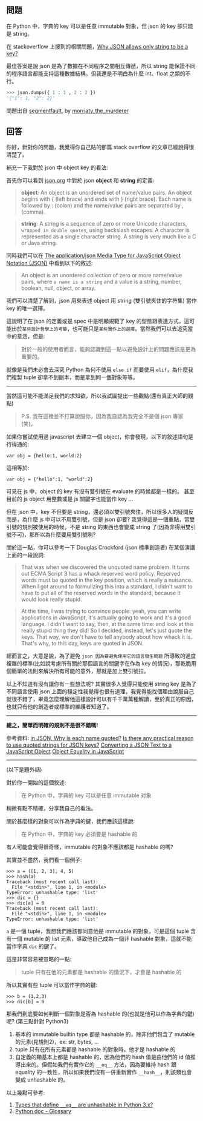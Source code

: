 ## 問題

在 Python 中，字典的 key 可以是任意 immutable 對象，但 json 的 key 卻只能是 string。

在 stackoverflow 上搜到的相關問題，[Why JSON allows only string to be a key?](http://stackoverflow.com/questions/9304528/why-json-allows-only-string-to-be-a-key)

最佳答案是說 json 是為了數據在不同程序之間相互傳遞，所以 string 能保證不同的程序語言都能支持這種數據結構。但我還是不明白為什麼 int、float 之類的不行。

```python
>>> json.dumps({ 1 : 1 , 2 : 2 })
'{"1": 1, "2": 2}'
```

問題出自 [segmentfault](https://segmentfault.com/q/1010000005682217/a-1020000005682683), by [morriaty_the_murderer](https://segmentfault.com/u/morriaty_the_murderer)

## 回答

你好，針對你的問題，我覺得你自己貼的那篇 stack overflow 的文章已經說得很清楚了。

補充一下我對於 json 中 object key 的看法:

首先你可以看到 [json.org][1] 中對於 json **object** 和 **string** 的定義:

> **object**: An object is an unordered set of name/value pairs. An object begins with { (left brace) and ends with } (right brace). Each name is followed by : (colon) and the name/value pairs are separated by , (comma).

> **string**: A string is a sequence of zero or more Unicode characters, `wrapped in double quotes`, using backslash escapes. A character is represented as a single character string. A string is very much like a C or Java string.

同時我們可以在 [The application/json Media Type for JavaScript Object Notation (JSON)][2] 中看到以下的敘述:

> An object is an unordered collection of zero or more name/value pairs, where `a name is a string` and a value is a string, number, boolean, null, object, or array.

我們可以清楚了解到，json 用來表述 object 用 string (雙引號夾住的字符集) 當作 key 的唯一選擇。

這說明了在 json 的定義或是 spec 中是明顯規範了 key 的型態跟表達方式，這可能出於`某些設計哲學上的考量`，也可能只是`某些實作上的選擇`，當然我們可以去追究當中的意涵，但是:

> 對於一般的使用者而言，能夠認識到這一點以避免設計上的問題應該是更為重要的。

就像是我們未必會去深究 Python 為何不使用 `else if` 而要使用 `elif`，為什麼我們複製 tuple 卻拿不到副本，而是拿到同一個對象等等。

----------

當然這可能不能滿足我們的求知欲，所以我試圖提出一些觀點(還有真正大師的觀點)

>P.S. 我在這裡並不打算說服你，因為我自認為我完全不是個 json 專家(笑)。

如果你嘗試使用過 javascript 去建立一個 object，你會發現，以下的敘述語句是行得通的:

```
var obj = {hello:1, world:2}
```

這相等於:

```
var obj = {"hello":1, "world":2}
```

可見在 js 中，object 的 key 有沒有雙引號在 evaluate 的時候都是一樣的。 甚至目前的 js object 用整數或是 js 關鍵字也能當作 key ...

但在 json 中，key 不但要是 string，還必須以雙引號夾住，所以很多人的疑問反而是，為什麼 js 中可以不用雙引號，但是 json 卻要? 我覺得這是一個重點，當雙引號的規則被使用的時候，不是 string 的東西也會變成 string 了(因為非得用雙引號不可)，那所以為什麼要用雙引號咧?

關於這一點，你可以參考一下 Douglas Crockford (json 標準創造者) 在某個演講上面的一段說詞:

> That was when we discovered the unquoted name problem. It turns out ECMA Script 3 has a whack reserved word policy. Reserved words must be quoted in the key position, which is really a nuisance. When I got around to formulizing this into a standard, I didn't want to have to put all of the reserved words in the standard, because it would look really stupid.

> At the time, I was trying to convince people: yeah, you can write applications in JavaScript, it's actually going to work and it's a good language. I didn't want to say, then, at the same time: and look at this really stupid thing they did! So I decided, instead, let's just quote the keys. That way, we don't have to tell anybody about how whack it is. That's why, to this day, keys are quoted in JSON.

總而言之，大意是說，為了避免 `json 因為要避免使用它的語言發生問題` 所導致的過度複雜的標準(比如說考慮所有關於那個語言的關鍵字在作為 key 的情況)，那乾脆用個簡單的法則來解決所有可能的意外，那就是加上雙引號拉。

以上不知道有沒有讓你有一些想法呢? 其實很多人覺得只能使用 string key 是為了不同語言使用 json 上面的穩定性我覺得也很有道理，我覺得能找個理由說服自己就很不錯了，畢竟怎麼理解他這樣設計可以有千千萬萬種解讀，至於真正的原因，也就只有他的創造者或標準的維護者知道了。

----------

**總之，簡單而明確的規則不是很不錯嗎!**

參考資料:
[in JSON, Why is each name quoted?][3]
[Is there any practical reason to use quoted strings for JSON keys?][4]
[Converting a JSON Text to a JavaScript Object][5]
[Object Equality in JavaScript][6]

----------
(以下是題外話)

對於你一開始的這個敘述:

> 在 Python 中，字典的 key 可以是任意 immutable 对象

稍微有點不精確，分享我自己的看法。

關於甚麼樣的對象可以作為字典的鍵，我們應該這樣說:

> 在 Python 中，字典的 key 必須要是 hashable 的

有人可能會覺得很奇怪，immutable 的對象不應該都是 hashable 的嗎?

其實並不盡然，我們看一個例子:

```
>>> a = ([1, 2, 3], 4, 5)
>>> hash(a)
Traceback (most recent call last):
  File "<stdin>", line 1, in <module>
TypeError: unhashable type: 'list'
>>> dic = {}
>>> dic[a] = 0
Traceback (most recent call last):
  File "<stdin>", line 1, in <module>
TypeError: unhashable type: 'list'
``` 

`a` 是一個 tuple，我想我們應該都同意他是 immutable 的對象，可是這個 tuple 含有一個 mutable 的 list 元素，導致他自己成為一個非 hashable 對象，這就不能當作字典 `dic` 的鍵了。

這是非常容易被忽略的一點:

> tuple 只有在他的元素都是 hashable 的情況下，才會是 hashable 的

所以其實有些 tuple 可以當作字典的鍵:

```
>>> b = (1,2,3)
>>> dic[b] = 0
```

那我們到底要如何判斷一個對象是否為 hashable 的(也就是他可以作為字典的鍵)呢? (第三點針對 Python3)

1. 基本的 immutable builtin type 都是 hashable 的，除非他們包含了 mutable 的元素(見規則2)，ex: str, bytes, ...
2. tuple 只有在所有元素都是 hashable 的對象時，他才是 hashable 的
3. 自定義的類基本上都是 hashable 的，因為他們的 hash 值是由他們的 id 值推導出來的。但假如我們有實作它的 `__eq__` 方法，因為要維持 hash 跟 equality 的一致性，所以如果我們沒有一併重新實作 `__hash__`，則該類也會變成 unhashable 的。

以上幾點可參考:

1. [Types that define `__eq__` are unhashable in Python 3.x?][7]
2. [Python doc - Glossary][8]

  [1]: http://www.json.org/
  [2]: http://tools.ietf.org/html/rfc4627
  [3]: http://stackoverflow.com/questions/2067974/in-json-why-is-each-name-quoted
  [4]: http://stackoverflow.com/questions/4201441/is-there-any-practical-reason-to-use-quoted-strings-for-json-keys
  [5]: http://www.w3schools.com/js/js_json.asp
  [6]: http://adripofjavascript.com/blog/drips/object-equality-in-javascript.html
  [7]: http://stackoverflow.com/questions/1608842/types-that-define-eq-are-unhashable-in-python-3-x
  [8]: https://docs.python.org/3/glossary.html#term-hashable
